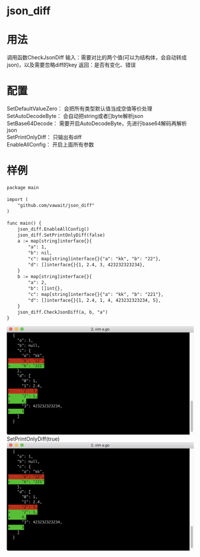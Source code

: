 # json_diff

用法
===
调用函数CheckJsonDiff
输入：需要对比的两个值(可以为结构体，会自动转成json)，以及需要忽略diff的key
返回：是否有变化、错误

配置
===
SetDefaultValueZero：      会把所有类型默认值当成空值等价处理<br>
SetAutoDecodeByte：        会自动把string或者[]byte解析json<br>
SetBase64Decode：          需要开启AutoDecodeByte，先进行base64解码再解析json<br>
SetPrintOnlyDiff：         只输出有diff<br>
EnableAllConfig：          开启上面所有参数<br>

样例
===
    package main
    
    import (
    	"github.com/vawait/json_diff"
    )
    
    func main() {
    	json_diff.EnableAllConfig()
    	json_diff.SetPrintOnlyDiff(false)
    	a := map[string]interface{}{
    		"a": 1,
    		"b": nil,
    		"c": map[string]interface{}{"a": "kk", "b": "22"},
    		"d": []interface{}{1, 2.4, 3, 423232323234},
    	}
    	b := map[string]interface{}{
    		"a": 2,
    		"b": []int{},
    		"c": map[string]interface{}{"a": "kk", "b": "221"},
    		"d": []interface{}{1, 2.4, 1, 4, 423232323234, 5},
    	}
    	json_diff.CheckJsonDiff(a, b, "a")
    }
![image](https://github.com/vawait/json_diff/raw/master/image/all.png)
SetPrintOnlyDiff(true)
![image](https://github.com/vawait/json_diff/raw/master/image/only_diff.png)
